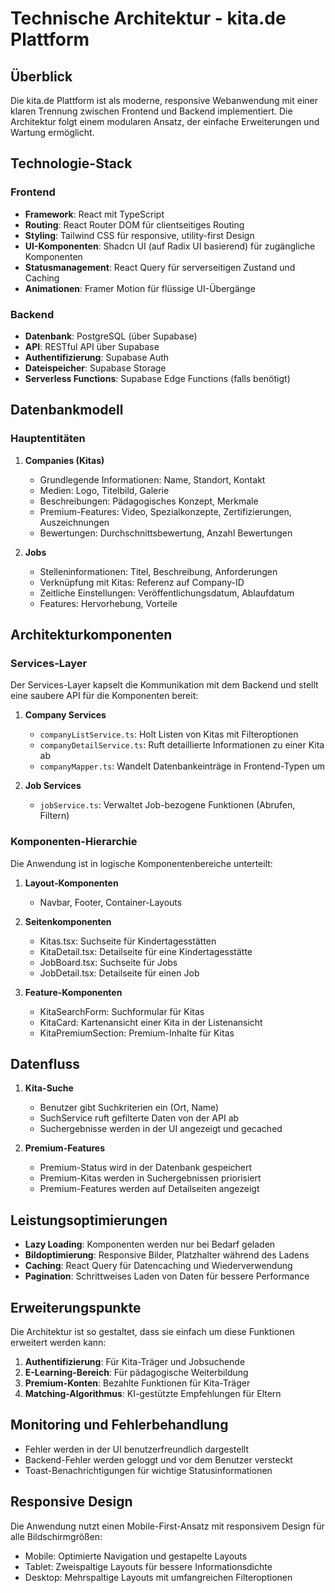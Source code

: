 
# Technische Architektur - kita.de Plattform

## Überblick

Die kita.de Plattform ist als moderne, responsive Webanwendung mit einer klaren Trennung zwischen Frontend und Backend implementiert. Die Architektur folgt einem modularen Ansatz, der einfache Erweiterungen und Wartung ermöglicht.

## Technologie-Stack

### Frontend
- **Framework**: React mit TypeScript
- **Routing**: React Router DOM für clientseitiges Routing
- **Styling**: Tailwind CSS für responsive, utility-first Design
- **UI-Komponenten**: Shadcn UI (auf Radix UI basierend) für zugängliche Komponenten
- **Statusmanagement**: React Query für serverseitigen Zustand und Caching
- **Animationen**: Framer Motion für flüssige UI-Übergänge

### Backend
- **Datenbank**: PostgreSQL (über Supabase)
- **API**: RESTful API über Supabase
- **Authentifizierung**: Supabase Auth
- **Dateispeicher**: Supabase Storage
- **Serverless Functions**: Supabase Edge Functions (falls benötigt)

## Datenbankmodell

### Hauptentitäten

1. **Companies (Kitas)**
   - Grundlegende Informationen: Name, Standort, Kontakt
   - Medien: Logo, Titelbild, Galerie
   - Beschreibungen: Pädagogisches Konzept, Merkmale
   - Premium-Features: Video, Spezialkonzepte, Zertifizierungen, Auszeichnungen
   - Bewertungen: Durchschnittsbewertung, Anzahl Bewertungen

2. **Jobs**
   - Stelleninformationen: Titel, Beschreibung, Anforderungen
   - Verknüpfung mit Kitas: Referenz auf Company-ID
   - Zeitliche Einstellungen: Veröffentlichungsdatum, Ablaufdatum
   - Features: Hervorhebung, Vorteile

## Architekturkomponenten

### Services-Layer

Der Services-Layer kapselt die Kommunikation mit dem Backend und stellt eine saubere API für die Komponenten bereit:

1. **Company Services**
   - `companyListService.ts`: Holt Listen von Kitas mit Filteroptionen
   - `companyDetailService.ts`: Ruft detaillierte Informationen zu einer Kita ab
   - `companyMapper.ts`: Wandelt Datenbankeinträge in Frontend-Typen um

2. **Job Services**
   - `jobService.ts`: Verwaltet Job-bezogene Funktionen (Abrufen, Filtern)

### Komponenten-Hierarchie

Die Anwendung ist in logische Komponentenbereiche unterteilt:

1. **Layout-Komponenten**
   - Navbar, Footer, Container-Layouts

2. **Seitenkomponenten**
   - Kitas.tsx: Suchseite für Kindertagesstätten
   - KitaDetail.tsx: Detailseite für eine Kindertagesstätte
   - JobBoard.tsx: Suchseite für Jobs
   - JobDetail.tsx: Detailseite für einen Job

3. **Feature-Komponenten**
   - KitaSearchForm: Suchformular für Kitas
   - KitaCard: Kartenansicht einer Kita in der Listenansicht
   - KitaPremiumSection: Premium-Inhalte für Kitas

## Datenfluss

1. **Kita-Suche**
   - Benutzer gibt Suchkriterien ein (Ort, Name)
   - SuchService ruft gefilterte Daten von der API ab
   - Suchergebnisse werden in der UI angezeigt und gecached

2. **Premium-Features**
   - Premium-Status wird in der Datenbank gespeichert
   - Premium-Kitas werden in Suchergebnissen priorisiert
   - Premium-Features werden auf Detailseiten angezeigt

## Leistungsoptimierungen

- **Lazy Loading**: Komponenten werden nur bei Bedarf geladen
- **Bildoptimierung**: Responsive Bilder, Platzhalter während des Ladens
- **Caching**: React Query für Datencaching und Wiederverwendung
- **Pagination**: Schrittweises Laden von Daten für bessere Performance

## Erweiterungspunkte

Die Architektur ist so gestaltet, dass sie einfach um diese Funktionen erweitert werden kann:

1. **Authentifizierung**: Für Kita-Träger und Jobsuchende
2. **E-Learning-Bereich**: Für pädagogische Weiterbildung
3. **Premium-Konten**: Bezahlte Funktionen für Kita-Träger
4. **Matching-Algorithmus**: KI-gestützte Empfehlungen für Eltern

## Monitoring und Fehlerbehandlung

- Fehler werden in der UI benutzerfreundlich dargestellt
- Backend-Fehler werden geloggt und vor dem Benutzer versteckt
- Toast-Benachrichtigungen für wichtige Statusinformationen

## Responsive Design

Die Anwendung nutzt einen Mobile-First-Ansatz mit responsivem Design für alle Bildschirmgrößen:
- Mobile: Optimierte Navigation und gestapelte Layouts
- Tablet: Zweispaltige Layouts für bessere Informationsdichte
- Desktop: Mehrspaltige Layouts mit umfangreichen Filteroptionen
